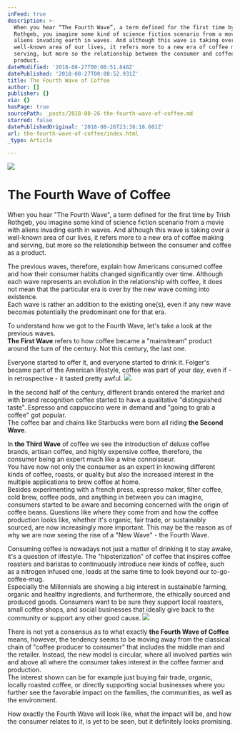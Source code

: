 ```yaml
---
inFeed: true
description: >-
  When you hear “The Fourth Wave”, a term defined for the first time by Trish
  Rothgeb, you imagine some kind of science fiction scenario from a movie with
  aliens invading earth in waves. And although this wave is taking over a
  well-known area of our lives, it refers more to a new era of coffee making and
  serving, but more so the relationship between the consumer and coffee as a
  product.
dateModified: '2018-08-27T00:08:51.848Z'
datePublished: '2018-08-27T00:08:52.931Z'
title: The Fourth Wave of Coffee
author: []
publisher: {}
via: {}
hasPage: true
sourcePath: _posts/2018-08-26-the-fourth-wave-of-coffee.md
starred: false
datePublishedOriginal: '2018-08-26T23:38:18.601Z'
url: the-fourth-wave-of-coffee/index.html
_type: Article

---
```

![](https://the-grid-user-content.s3-us-west-2.amazonaws.com/7c1d2a3b-6856-43f8-8779-78cea87483cf.jpg)

# The Fourth Wave of Coffee

When you hear "The Fourth Wave", a term defined for the first time by Trish Rothgeb, you imagine some kind of science fiction scenario from a movie with aliens invading earth in waves. And although this wave is taking over a well-known area of our lives, it refers more to a new era of coffee making and serving, but more so the relationship between the consumer and coffee as a product.

The previous waves, therefore, explain how Americans consumed coffee and how their consumer habits changed significantly over time. Although each wave represents an evolution in the relationship with coffee, it does not mean that the particular era is over by the new wave coming into existence.  
Each wave is rather an addition to the existing one(s), even if any new wave becomes potentially the predominant one for that era.

To understand how we got to the Fourth Wave, let's take a look at the previous waves.  
**The First Wave** refers to how coffee became a "mainstream" product around the turn of the century. Not this century, the last one.

Everyone started to offer it, and everyone started to drink it. Folger's became part of the American lifestyle, coffee was part of your day, even if - in retrospective - it tasted pretty awful.
![](https://the-grid-user-content.s3-us-west-2.amazonaws.com/cdf110ec-b6e7-4d3d-ac54-1997353b772c.png)

In the second half of the century, different brands entered the market and with brand recognition coffee started to have a qualitative "distinguished taste". Espresso and cappuccino were in demand and "going to grab a coffee" got popular.  
The coffee bar and chains like Starbucks were born all riding **the Second Wave**.

In **the Third Wave** of coffee we see the introduction of deluxe coffee brands, artisan coffee, and highly expensive coffee, therefore, the consumer being an expert much like a wine connoisseur.  
You have now not only the consumer as an expert in knowing different kinds of coffee, roasts, or quality but also the increased interest in the multiple applications to brew coffee at home.  
Besides experimenting with a french press, espresso maker, filter coffee, cold brew, coffee pods, and anything in between you can imagine, consumers started to be aware and becoming concerned with the origin of coffee beans. Questions like where they come from and how the coffee production looks like, whether it's organic, fair trade, or sustainably sourced, are now increasingly more important. This may be the reason as of why we are now seeing the rise of a "New Wave" - the Fourth Wave.

Consuming coffee is nowadays not just a matter of drinking it to stay awake, it's a question of lifestyle. The "hipsterization" of coffee that inspires coffee roasters and baristas to continuously introduce new kinds of coffee, such as a nitrogen infused one, leads at the same time to look beyond our to-go-coffee-mug.  
Especially the Millennials are showing a big interest in sustainable farming, organic and healthy ingredients, and furthermore, the ethically sourced and produced goods. Consumers want to be sure they support local roasters, small coffee shops, and social businesses that ideally give back to the community or support any other good cause.
![](https://the-grid-user-content.s3-us-west-2.amazonaws.com/ec640837-d440-4087-af9a-67c5b5fdfd9e.jpg)

There is not yet a consensus as to what exactly **the Fourth Wave of Coffee** means, however, the tendency seems to be moving away from the classical chain of "coffee producer to consumer" that includes the middle man and the retailer. Instead, the new model is circular, where all involved parties win and above all where the consumer takes interest in the coffee farmer and production.  
The interest shown can be for example just buying fair trade, organic, locally roasted coffee, or directly supporting social businesses where you further see the favorable impact on the families, the communities, as well as the environment.

How exactly the Fourth Wave will look like, what the impact will be, and how the consumer relates to it, is yet to be seen, but it definitely looks promising.